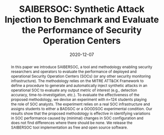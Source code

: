 ---
title: "SAIBERSOC: Synthetic Attack Injection to Benchmark and Evaluate the Performance of Security Operation Centers"
collection: publications
permalink: /publication/2020-12-07-saibersoc
date: 2020-12-07
extra_info: "<b>(Acceptance rate: 23%)</b>."
venue: 'In Proceedings of the 36th Annual Computer Security Applications Conference (ACSAC 2020)'
#link: 'https://ieeexplore.ieee.org/abstract/document/8802484'
pre_print_link: "https://arxiv.org/abs/2010.08453"
authors: 'Rosso, M., Campobasso, M., Gankhuyag, G., Allodi, L.'
abstract: "In this paper we introduce SAIBERSOC, a tool and methodology enabling security researchers and operators to evaluate the performance of deployed and operational Security Operation Centers (SOCs) (or any other security monitoring infrastructure). The methodology relies on the MITRE ATT&CK Framework to define a procedure to generate and automatically inject synthetic attacks in an operational SOC to evaluate any output metric of interest (e.g., detection accuracy, time-to-investigation, etc.). To evaluate the effectiveness of the proposed methodology, we devise an experiment with n=124 students playing the role of SOC analysts. The experiment relies on a real SOC infrastructure and assigns students to either a BADSOC or a GOODSOC experimental condition. Our results show that the proposed methodology is effective in identifying variations in SOC performance caused by (minimal) changes in SOC configuration and does not  find differences where there should be none. We release the SAIBERSOC tool implementation as free and open source software."
---